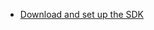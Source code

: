 * [Download and set up the SDK](/docs/guides/oie-embedded-common-download-setup-app/nodejs/main/)
</br>

<!--Temporarily set to nodejs. The above link does not exist yet. Adding react to the Download and set up guides is described in https://oktainc.atlassian.net/browse/OKTA-515730-->

